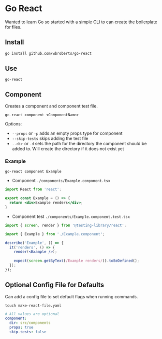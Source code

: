 # Go React

Wanted to learn Go so started with a simple CLI to can create the boilerplate for files.

## Install

```bash
go install github.com/wbroberts/go-react
```

## Use

`go-react`

## Component

Creates a component and component test file.

```base
go-react component <ComponentName>
```

Options:

- `--props` or `-p` adds an empty props type for component
- `--skip-tests` skips adding the test file
- `--dir` or `-d` sets the path for the directory the component should be added to. Will create the directory if it does not exist yet

### Example

```bash
go-react component Example
```

- Component `./components/Example.component.tsx`

```jsx
import React from 'react';

export const Example = () => {
  return <div>Example renders</div>;
}
```

- Component test `./components/Example.component.test.tsx`

```jsx
import { screen, render } from '@testing-library/react';

import { Example } from './Example.component';

describe('Example', () => {
  it('renders', () => {
    render(<Example />);
  
    expect(screen.getByText(/Example renders/)).toBeDefined();
  });
});
```

## Optional Config File for Defaults

Can add a config file to set default flags when running commands.

`touch make-react-file.yaml`

```yaml
# All values are optional
component:
  dir: src/components
  props: true
  skip-tests: false
```
